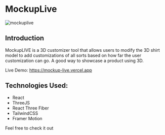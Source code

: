 # MockupLive
![mockuplive](https://user-images.githubusercontent.com/54324954/229282731-7f27f8c4-687a-46bd-a200-fd3236ecd225.jpeg)

## Introduction
MockupLIVE is a 3D customizer tool that allows users to modify the 3D shirt model to add customizations of all sorts based on how far the user customization can go. A good way to showcase a product using 3D.

Live Demo: https://mockup-live.vercel.app

## Technologies Used:
- React
- ThreeJS
- React Three Fiber
- TailwindCSS
- Framer Motion 


Feel free to check it out
